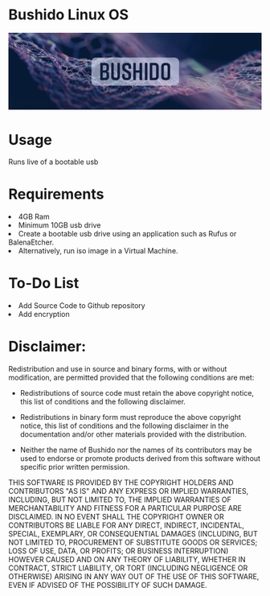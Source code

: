# Bushido Linux OS

![](images/BUSHIDO.jpg)

# Usage 

Runs live of a bootable usb 

# Requirements 

<li>4GB Ram</li>
<li>Minimum 10GB usb drive</li>
<li>Create a bootable usb drive using an application such as Rufus or BalenaEtcher.</li>
<li>Alternatively, run iso image in a Virtual Machine.</li>

# To-Do List 
<li>Add Source Code to Github repository</li>
<li>Add encryption</li> 

# Disclaimer:
 
Redistribution and use in source and binary forms, with or without modification, are permitted provided that the following conditions are met:

* Redistributions of source code must retain the above copyright notice, 
  this list of conditions and the following disclaimer.

* Redistributions in binary form must reproduce the above copyright notice,
  this list of conditions and the following disclaimer in the documentation
  and/or other materials provided with the distribution.

* Neither the name of Bushido nor the names of its contributors 
  may be used to endorse or promote products derived from this software 
  without specific prior written permission.

THIS SOFTWARE IS PROVIDED BY THE COPYRIGHT HOLDERS AND CONTRIBUTORS "AS IS" AND ANY EXPRESS OR IMPLIED WARRANTIES, INCLUDING, BUT NOT LIMITED TO, THE IMPLIED WARRANTIES OF MERCHANTABILITY AND FITNESS FOR A PARTICULAR PURPOSE ARE DISCLAIMED. IN NO EVENT SHALL THE COPYRIGHT OWNER OR CONTRIBUTORS BE LIABLE FOR ANY DIRECT, INDIRECT, INCIDENTAL, SPECIAL, EXEMPLARY, OR CONSEQUENTIAL DAMAGES (INCLUDING, BUT NOT LIMITED TO, PROCUREMENT OF SUBSTITUTE GOODS OR SERVICES; LOSS OF USE, DATA, OR PROFITS; OR BUSINESS INTERRUPTION) HOWEVER CAUSED AND ON ANY THEORY OF LIABILITY, WHETHER IN CONTRACT, STRICT LIABILITY, OR TORT (INCLUDING NEGLIGENCE OR OTHERWISE) ARISING IN ANY WAY OUT OF THE USE OF THIS SOFTWARE, EVEN IF ADVISED OF THE POSSIBILITY OF SUCH DAMAGE.
